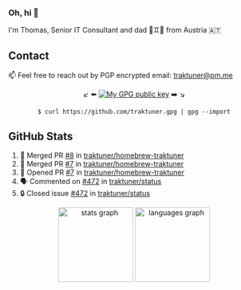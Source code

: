 ### Oh, hi 👋

I'm Thomas, Senior IT Consultant and dad 👶♊️👶 from Austria 🇦🇹

<!--
**traktuner/traktuner** is a ✨ _special_ ✨ repository because its `README.md` (this file) appears on your GitHub profile.

Here are some ideas to get you started:

- 🔭 I’m currently working on ...
- 🌱 I’m currently learning ...
- 👯 I’m looking to collaborate on ...
- 🤔 I’m looking for help with ...
- 💬 Ask me about ...
- 📫 How to reach me: ...
- 😄 Pronouns: ...
- ⚡ Fun fact: ...
-->

## Contact
📫 Feel free to reach out by PGP encrypted email:
traktuner@pm.me

<div align="center" markdown="1">

↙️ ⬅️ [![My GPG public key](https://img.shields.io/badge/PGP%20public%20key-6D4AFF?style=for-the-badge)](https://github.com/traktuner.gpg) ➡️ ↘️

```shell
$ curl https://github.com/traktuner.gpg | gpg --import
```

</div>

## GitHub Stats
<!--START_SECTION:activity-->
1. 🎉 Merged PR [#8](https://github.com/traktuner/homebrew-traktuner/pull/8) in [traktuner/homebrew-traktuner](https://github.com/traktuner/homebrew-traktuner)
2. 🎉 Merged PR [#7](https://github.com/traktuner/homebrew-traktuner/pull/7) in [traktuner/homebrew-traktuner](https://github.com/traktuner/homebrew-traktuner)
3. 💪 Opened PR [#7](https://github.com/traktuner/homebrew-traktuner/pull/7) in [traktuner/homebrew-traktuner](https://github.com/traktuner/homebrew-traktuner)
4. 🗣 Commented on [#472](https://github.com/traktuner/status/issues/472#issuecomment-2526899326) in [traktuner/status](https://github.com/traktuner/status)
5. 🔒 Closed issue [#472](https://github.com/traktuner/status/issues/472) in [traktuner/status](https://github.com/traktuner/status)
<!--END_SECTION:activity-->

<div align="center">
  <img src="https://github-readme-stats.vercel.app/api?username=traktuner&hide_title=false&hide_rank=false&show_icons=true&include_all_commits=true&count_private=true&disable_animations=false&theme=dracula&locale=en&hide_border=false&order=1" height="150" alt="stats graph"  />
  <img src="https://github-readme-stats.vercel.app/api/top-langs?username=traktuner&locale=en&hide_title=false&layout=compact&card_width=320&langs_count=5&theme=dracula&hide_border=false&order=2" height="150" alt="languages graph"  />
</div>
